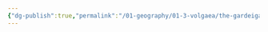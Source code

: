 ```yaml
---
{"dg-publish":true,"permalink":"/01-geography/01-3-volgaea/the-gardeigana-mountain-range/"}
---
```


